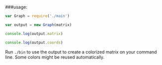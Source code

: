 ###usage:

```javascript
var Graph = require('./main')

var output = new Graph(matrix)

console.log(output.matrix)

console.log(output.coords)
```

Run `./bin` to use the output to create a colorized matrix on your command line.
Some colors might be reused automatically.